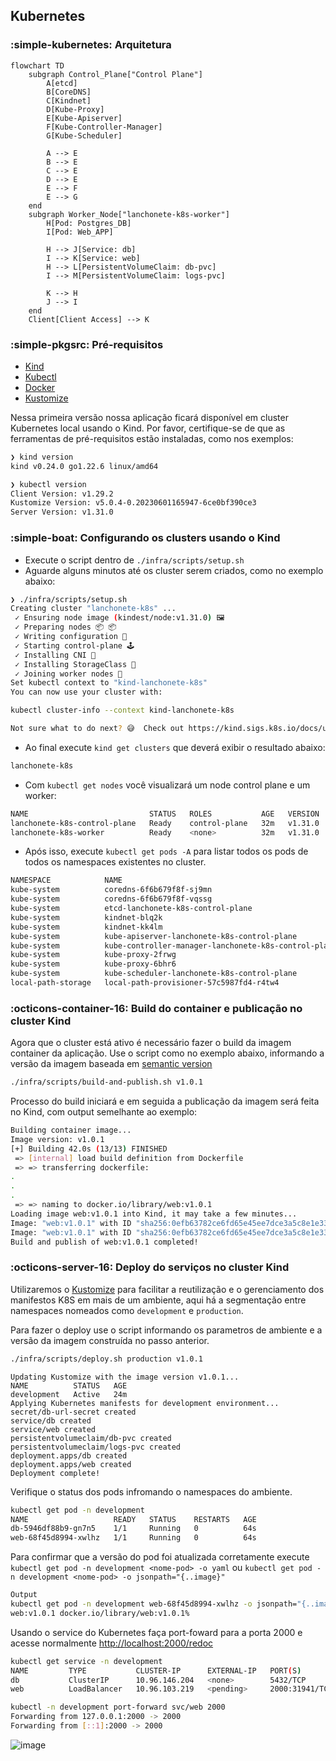 ## Kubernetes

### :simple-kubernetes: Arquitetura

```mermaid
flowchart TD
    subgraph Control_Plane["Control Plane"]
        A[etcd]
        B[CoreDNS]
        C[Kindnet]
        D[Kube-Proxy]
        E[Kube-Apiserver]
        F[Kube-Controller-Manager]
        G[Kube-Scheduler]
        
        A --> E
        B --> E
        C --> E
        D --> E
        E --> F
        E --> G
    end
    subgraph Worker_Node["lanchonete-k8s-worker"]
        H[Pod: Postgres_DB]
        I[Pod: Web_APP]
        
        H --> J[Service: db]
        I --> K[Service: web]
        H --> L[PersistentVolumeClaim: db-pvc]
        I --> M[PersistentVolumeClaim: logs-pvc]
        
        K --> H
        J --> I
    end
    Client[Client Access] --> K
```

### :simple-pkgsrc: Pré-requisitos
- [Kind](https://kind.sigs.k8s.io/docs/user/quick-start/#installation)
- [Kubectl](https://kind.sigs.k8s.io/docs/user/quick-start/#installation)
- [Docker](https://docs.docker.com/engine/install/)
- [Kustomize](https://kustomize.io/)


Nessa primeira versão nossa aplicação ficará disponível em cluster Kubernetes local usando o Kind. Por favor, certifique-se de que as ferramentas de pré-requisitos estão instaladas, como nos exemplos:

```bash
❯ kind version
kind v0.24.0 go1.22.6 linux/amd64
```

```bash
❯ kubectl version
Client Version: v1.29.2
Kustomize Version: v5.0.4-0.20230601165947-6ce0bf390ce3
Server Version: v1.31.0
```

### :simple-boat: Configurando os clusters usando o Kind

- Execute o script dentro de `./infra/scripts/setup.sh`
- Aguarde alguns minutos até os cluster serem criados, como no exemplo abaixo:
```bash
❯ ./infra/scripts/setup.sh
Creating cluster "lanchonete-k8s" ...
 ✓ Ensuring node image (kindest/node:v1.31.0) 🖼
 ✓ Preparing nodes 📦 📦
 ✓ Writing configuration 📜
 ✓ Starting control-plane 🕹️
 ✓ Installing CNI 🔌
 ✓ Installing StorageClass 💾
 ✓ Joining worker nodes 🚜
Set kubectl context to "kind-lanchonete-k8s"
You can now use your cluster with:

kubectl cluster-info --context kind-lanchonete-k8s

Not sure what to do next? 😅  Check out https://kind.sigs.k8s.io/docs/user/quick-start/
```

- Ao final execute `kind get clusters` que deverá exibir o resultado abaixo:

``` bash
lanchonete-k8s
```
- Com `kubectl get nodes` você visualizará um node control plane e um worker:

```bash
NAME                           STATUS   ROLES           AGE   VERSION
lanchonete-k8s-control-plane   Ready    control-plane   32m   v1.31.0
lanchonete-k8s-worker          Ready    <none>          32m   v1.31.0
```
- Após isso, execute `kubectl get pods -A` para listar todos os pods de todos os namespaces existentes no cluster.

```bash
NAMESPACE            NAME                                                   READY   STATUS    RESTARTS   AGE
kube-system          coredns-6f6b679f8f-sj9mn                               1/1     Running   0          83s
kube-system          coredns-6f6b679f8f-vqssg                               1/1     Running   0          83s
kube-system          etcd-lanchonete-k8s-control-plane                      1/1     Running   0          88s
kube-system          kindnet-blq2k                                          1/1     Running   0          84s
kube-system          kindnet-kk4lm                                          1/1     Running   0          80s
kube-system          kube-apiserver-lanchonete-k8s-control-plane            1/1     Running   0          88s
kube-system          kube-controller-manager-lanchonete-k8s-control-plane   1/1     Running   0          88s
kube-system          kube-proxy-2frwg                                       1/1     Running   0          80s
kube-system          kube-proxy-6bhr6                                       1/1     Running   0          84s
kube-system          kube-scheduler-lanchonete-k8s-control-plane            1/1     Running   0          88s
local-path-storage   local-path-provisioner-57c5987fd4-r4tw4                1/1     Running   0          83s
```


### :octicons-container-16: Build do container e publicação no cluster Kind

Agora que o cluster está ativo é necessário fazer o build da imagem container da aplicação. Use o script como no exemplo abaixo, informando a versão da imagem baseada em [semantic version](https://semver.org/)

```bash
./infra/scripts/build-and-publish.sh v1.0.1
```

Processo do build iniciará e em seguida a publicação da imagem será feita no Kind, com output semelhante ao exemplo:

```bash
Building container image...
Image version: v1.0.1
[+] Building 42.0s (13/13) FINISHED                                                                                                                        docker:default
 => [internal] load build definition from Dockerfile                                                                                                                 0.2s
 => => transferring dockerfile: 
.
.
.
 => => naming to docker.io/library/web:v1.0.1    
Loading image web:v1.0.1 into Kind, it may take a few minutes...
Image: "web:v1.0.1" with ID "sha256:0efb63782ce6fd65e45ee7dce3a5c8e1e336bfb66b0e99d30d28fa3e7cca3532" not yet present on node "lanchonete-k8s-worker", loading...
Image: "web:v1.0.1" with ID "sha256:0efb63782ce6fd65e45ee7dce3a5c8e1e336bfb66b0e99d30d28fa3e7cca3532" not yet present on node "lanchonete-k8s-control-plane", loading...
Build and publish of web:v1.0.1 completed!
```

### :octicons-server-16: Deploy do serviços no cluster Kind

Utilizaremos o [Kustomize](https://kustomize.io/) para facilitar a reutilização e o gerenciamento dos manifestos K8S em mais de um ambiente, aqui há a segmentação entre namespaces nomeados como `development` e `production`.

Para fazer o deploy use o script informando os parametros de ambiente e a versão da imagem construída no passo anterior.

```bash
./infra/scripts/deploy.sh production v1.0.1
```

```
Updating Kustomize with the image version v1.0.1...
NAME          STATUS   AGE
development   Active   24m
Applying Kubernetes manifests for development environment...
secret/db-url-secret created
service/db created
service/web created
persistentvolumeclaim/db-pvc created
persistentvolumeclaim/logs-pvc created
deployment.apps/db created
deployment.apps/web created
Deployment complete!
```

Verifique o status dos pods infromando o namespaces do ambiente.

```bash
kubectl get pod -n development
NAME                   READY   STATUS    RESTARTS   AGE
db-5946df88b9-gn7n5    1/1     Running   0          64s
web-68f45d8994-xwlhz   1/1     Running   0          64s
```

Para confirmar que a versão do pod foi atualizada corretamente execute `kubectl get pod -n development <nome-pod> -o yaml` ou `kubectl get pod -n development <nome-pod> -o jsonpath="{..image}"`

```bash
Output
kubectl get pod -n development web-68f45d8994-xwlhz -o jsonpath="{..image}"
web:v1.0.1 docker.io/library/web:v1.0.1%
```

Usando o service do Kubernetes faça port-foward para a porta 2000 e acesse normalmente [http://localhost:2000/redoc](http://localhost:2000/redoc)

```bash
kubectl get service -n development
NAME         TYPE           CLUSTER-IP      EXTERNAL-IP   PORT(S)          AGE
db           ClusterIP      10.96.146.204   <none>        5432/TCP         30s
web          LoadBalancer   10.96.103.219   <pending>     2000:31941/TCP   30s
```

```bash
kubectl -n development port-forward svc/web 2000
Forwarding from 127.0.0.1:2000 -> 2000
Forwarding from [::1]:2000 -> 2000
```

![image](../docs/assets/redoc-init.png)
